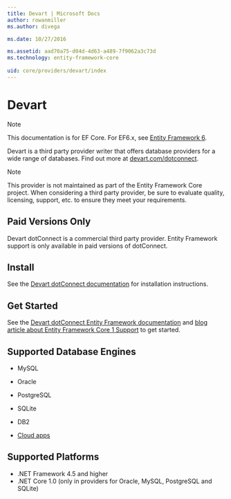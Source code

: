 ```yaml
---
title: Devart | Microsoft Docs
author: rowanmiller
ms.author: divega

ms.date: 10/27/2016

ms.assetid: aad70a75-d04d-4d63-a489-7f9062a3c73d
ms.technology: entity-framework-core
 
uid: core/providers/devart/index
---
```

# Devart

> [!NOTE]
> This documentation is for EF Core. For EF6.x, see [Entity Framework 6](../../../ef6/index.md).

Devart is a third party provider writer that offers database providers for a wide range of databases. Find out more at [devart.com/dotconnect](https://www.devart.com/dotconnect/).

> [!NOTE]
> This provider is not maintained as part of the Entity Framework Core project. When considering a third party provider, be sure to evaluate quality, licensing, support, etc. to ensure they meet your requirements.

## Paid Versions Only

Devart dotConnect is a commercial third party provider. Entity Framework support is only available in paid versions of dotConnect.

## Install

See the [Devart dotConnect documentation](https://www.devart.com/dotconnect/) for installation instructions.

## Get Started

See the [Devart dotConnect Entity Framework documentation](https://www.devart.com/dotconnect/entityframework.html) and [blog article about Entity Framework Core 1 Support](http://blog.devart.com/entity-framework-core-1-entity-framework-7-support.html) to get started.

## Supported Database Engines

* MySQL

* Oracle

* PostgreSQL

* SQLite

* DB2

* [Cloud apps](https://www.devart.com/dotconnect/#cloud)

## Supported Platforms

* .NET Framework 4.5 and higher
* .NET Core 1.0 (only in providers for Oracle, MySQL, PostgreSQL and SQLite)

